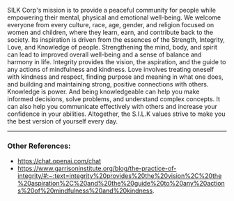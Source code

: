 <!--- Line 2 is how you write a paragraph --->
<!--- <p> Write here. </p> --->

<p> SILK Corp's mission is to provide a peaceful community for people while empowering their mental, physical and emotional well-being. We welcome everyone from every culture, race, age, gender, and religion focused on women and children, where they learn, earn, and contribute back to the society. Its inspiration is driven from the essences of the Strength, Integrity, Love, and Knowledge of people. Strengthening the mind, body, and spirit can lead to improved overall well-being and a sense of balance and harmony in life. Integrity provides the vision, the aspiration, and the guide to any actions of mindfulness and kindness. Love involves treating oneself with kindness and respect, finding purpose and meaning in what one does, and building and maintaining strong, positive connections with others. Knowledge is power. And being knowledgeable can help you make informed decisions, solve problems, and understand complex concepts. It can also help you communicate effectively with others and increase your confidence in your abilities. Altogether, the S.I.L.K values strive to make you the best version of yourself every day. 

</p>

<hr>

<!--- Other References --->
### Other References:
- https://chat.openai.com/chat
- https://www.garrisoninstitute.org/blog/the-practice-of-integrity/#:~:text=integrity%20provides%20the%20vision%2C%20the%20aspiration%2C%20and%20the%20guide%20to%20any%20actions%20of%20mindfulness%20and%20kindness.